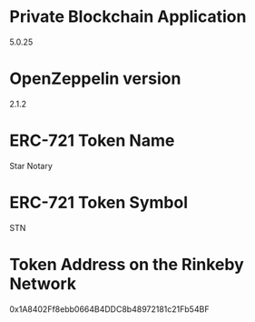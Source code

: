 # Private Blockchain Application
  5.0.25
# OpenZeppelin version
  2.1.2
# ERC-721 Token Name
  Star Notary
# ERC-721 Token Symbol
  STN
# Token Address on the Rinkeby Network
  0x1A8402Ff8ebb0664B4DDC8b48972181c21Fb54BF
